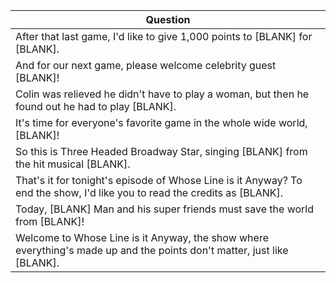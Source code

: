 Question |
--- |
After that last game, I'd like to give 1,000 points to [BLANK] for [BLANK]. |
And for our next game, please welcome celebrity guest [BLANK]! |
Colin was relieved he didn't have to play a woman, but then he found out he had to play [BLANK]. |
It's time for everyone's favorite game in the whole wide world, [BLANK]! |
So this is Three Headed Broadway Star, singing [BLANK] from the hit musical [BLANK]. |
That's it for tonight's episode of Whose Line is it Anyway? To end the show, I'd like you to read the credits as [BLANK]. |
Today, [BLANK] Man and his super friends must save the world from [BLANK]! |
Welcome to Whose Line is it Anyway, the show where everything's made up and the points don't matter, just like [BLANK]. |
